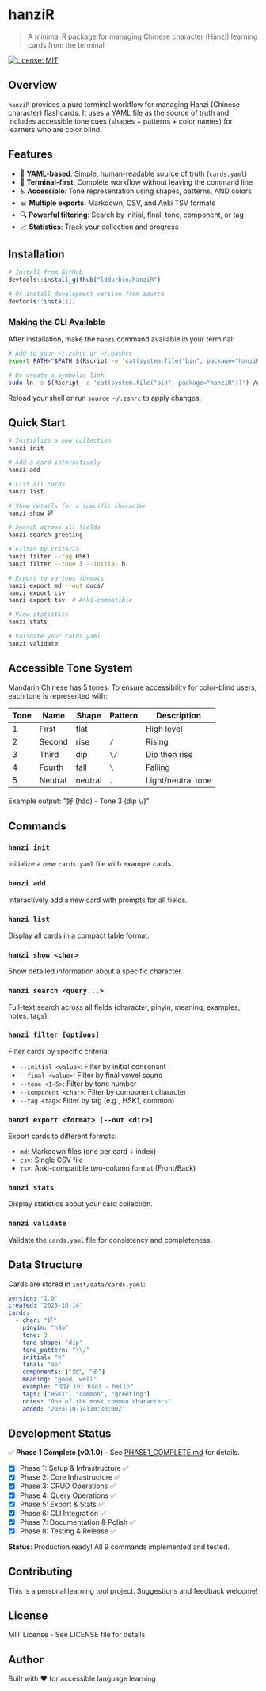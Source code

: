 # hanziR

> A minimal R package for managing Chinese character (Hanzi) learning cards from the terminal

[![License: MIT](https://img.shields.io/badge/License-MIT-yellow.svg)](https://opensource.org/licenses/MIT)

## Overview

`hanziR` provides a pure terminal workflow for managing Hanzi (Chinese character) flashcards. It uses a YAML file as the source of truth and includes accessible tone cues (shapes + patterns + color names) for learners who are color blind.

## Features

- 📝 **YAML-based**: Simple, human-readable source of truth (`cards.yaml`)
- 🎯 **Terminal-first**: Complete workflow without leaving the command line
- ♿ **Accessible**: Tone representation using shapes, patterns, AND colors
- 📊 **Multiple exports**: Markdown, CSV, and Anki TSV formats
- 🔍 **Powerful filtering**: Search by initial, final, tone, component, or tag
- 📈 **Statistics**: Track your collection and progress

## Installation

```r
# Install from GitHub
devtools::install_github("lddurbin/hanziR")

# Or install development version from source
devtools::install()
```

### Making the CLI Available

After installation, make the `hanzi` command available in your terminal:

```bash
# Add to your ~/.zshrc or ~/.bashrc
export PATH="$PATH:$(Rscript -e 'cat(system.file("bin", package="hanziR"))')"

# Or create a symbolic link
sudo ln -s $(Rscript -e 'cat(system.file("bin", package="hanziR"))') /usr/local/bin/hanzi
```

Reload your shell or run `source ~/.zshrc` to apply changes.

## Quick Start

```bash
# Initialize a new collection
hanzi init

# Add a card interactively
hanzi add

# List all cards
hanzi list

# Show details for a specific character
hanzi show 好

# Search across all fields
hanzi search greeting

# Filter by criteria
hanzi filter --tag HSK1
hanzi filter --tone 3 --initial h

# Export to various formats
hanzi export md --out docs/
hanzi export csv
hanzi export tsv  # Anki-compatible

# View statistics
hanzi stats

# Validate your cards.yaml
hanzi validate
```

## Accessible Tone System

Mandarin Chinese has 5 tones. To ensure accessibility for color-blind users, each tone is represented with:

| Tone | Name    | Shape   | Pattern | Description        |
|------|---------|---------|---------|---------------------|
| 1    | First   | flat    | `---`   | High level         |
| 2    | Second  | rise    | `/`     | Rising             |
| 3    | Third   | dip     | `\/`    | Dip then rise      |
| 4    | Fourth  | fall    | `\`     | Falling            |
| 5    | Neutral | neutral | `.`     | Light/neutral tone |

Example output: "好 (hǎo) - Tone 3 (dip \\/)"

## Commands

### `hanzi init`
Initialize a new `cards.yaml` file with example cards.

### `hanzi add`
Interactively add a new card with prompts for all fields.

### `hanzi list`
Display all cards in a compact table format.

### `hanzi show <char>`
Show detailed information about a specific character.

### `hanzi search <query...>`
Full-text search across all fields (character, pinyin, meaning, examples, notes, tags).

### `hanzi filter [options]`
Filter cards by specific criteria:
- `--initial <value>`: Filter by initial consonant
- `--final <value>`: Filter by final vowel sound
- `--tone <1-5>`: Filter by tone number
- `--component <char>`: Filter by component character
- `--tag <tag>`: Filter by tag (e.g., HSK1, common)

### `hanzi export <format> [--out <dir>]`
Export cards to different formats:
- `md`: Markdown files (one per card + index)
- `csv`: Single CSV file
- `tsv`: Anki-compatible two-column format (Front/Back)

### `hanzi stats`
Display statistics about your card collection.

### `hanzi validate`
Validate the `cards.yaml` file for consistency and completeness.

## Data Structure

Cards are stored in `inst/data/cards.yaml`:

```yaml
version: "1.0"
created: "2025-10-14"
cards:
  - char: "好"
    pinyin: "hǎo"
    tone: 3
    tone_shape: "dip"
    tone_pattern: "\\/"
    initial: "h"
    final: "ao"
    components: ["女", "子"]
    meaning: "good, well"
    example: "你好 (nǐ hǎo) - hello"
    tags: ["HSK1", "common", "greeting"]
    notes: "One of the most common characters"
    added: "2025-10-14T10:30:00Z"
```

## Development Status

✅ **Phase 1 Complete (v0.1.0)** - See [PHASE1_COMPLETE.md](PHASE1_COMPLETE.md) for details.

- [x] Phase 1: Setup & Infrastructure ✅
- [x] Phase 2: Core Infrastructure ✅
- [x] Phase 3: CRUD Operations ✅
- [x] Phase 4: Query Operations ✅
- [x] Phase 5: Export & Stats ✅
- [x] Phase 6: CLI Integration ✅
- [x] Phase 7: Documentation & Polish ✅
- [x] Phase 8: Testing & Release ✅

**Status**: Production ready! All 9 commands implemented and tested.

## Contributing

This is a personal learning tool project. Suggestions and feedback welcome!

## License

MIT License - See LICENSE file for details

## Author

Built with ❤️ for accessible language learning

